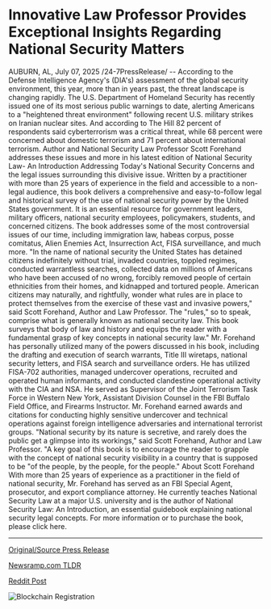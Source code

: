 # Innovative Law Professor Provides Exceptional Insights Regarding National Security Matters

AUBURN, AL, July 07, 2025 /24-7PressRelease/ -- According to the Defense Intelligence Agency's (DIA's) assessment of the global security environment, this year, more than in years past, the threat landscape is changing rapidly. The U.S. Department of Homeland Security has recently issued one of its most serious public warnings to date, alerting Americans to a "heightened threat environment" following recent U.S. military strikes on Iranian nuclear sites. And according to The Hill 82 percent of respondents said cyberterrorism was a critical threat, while 68 percent were concerned about domestic terrorism and 71 percent about international terrorism. Author and National Security Law Professor Scott Forehand addresses these issues and more in his latest edition of National Security Law- An Introduction Addressing Today's National Security Concerns and the legal issues surrounding this divisive issue. Written by a practitioner with more than 25 years of experience in the field and accessible to a non-legal audience, this book delivers a comprehensive and easy-to-follow legal and historical survey of the use of national security power by the United States government. It is an essential resource for government leaders, military officers, national security employees, policymakers, students, and concerned citizens. The book addresses some of the most controversial issues of our time, including immigration law, habeas corpus, posse comitatus, Alien Enemies Act, Insurrection Act, FISA surveillance, and much more.  "In the name of national security the United States has detained citizens indefinitely without trial, invaded countries, toppled regimes, conducted warrantless searches, collected data on millions of Americans who have been accused of no wrong, forcibly removed people of certain ethnicities from their homes, and kidnapped and tortured people. American citizens may naturally, and rightfully, wonder what rules are in place to protect themselves from the exercise of these vast and invasive powers," said Scott Forehand, Author and Law Professor. The "rules," so to speak, comprise what is generally known as national security law. This book surveys that body of law and history and equips the reader with a fundamental grasp of key concepts in national security law."  Mr. Forehand has personally utilized many of the powers discussed in his book, including the drafting and execution of search warrants, Title III wiretaps, national security letters, and FISA search and surveillance orders. He has utilized FISA-702 authorities, managed undercover operations, recruited and operated human informants, and conducted clandestine operational activity with the CIA and NSA. He served as Supervisor of the Joint Terrorism Task Force in Western New York, Assistant Division Counsel in the FBI Buffalo Field Office, and Firearms Instructor. Mr. Forehand earned awards and citations for conducting highly sensitive undercover and technical operations against foreign intelligence adversaries and international terrorist groups.  "National security by its nature is secretive, and rarely does the public get a glimpse into its workings," said Scott Forehand, Author and Law Professor. "A key goal of this book is to encourage the reader to grapple with the concept of national security visibility in a country that is supposed to be "of the people, by the people, for the people."  About Scott Forehand With more than 25 years of experience as a practitioner in the field of national security, Mr. Forehand has served as an FBI Special Agent, prosecutor, and export compliance attorney. He currently teaches National Security Law at a major U.S. university and is the author of National Security Law: An Introduction, an essential guidebook explaining national security legal concepts. For more information or to purchase the book, please click here. 

---

[Original/Source Press Release](https://www.24-7pressrelease.com/press-release/524592/innovative-law-professor-provides-exceptional-insights-regarding-national-security-matters)
                    

[Newsramp.com TLDR](https://newsramp.com/curated-news/national-security-law-expert-sheds-light-on-u-s-security-challenges/d097809c7f9bc370a77f3ff7035c1319) 

 



[Reddit Post](https://www.reddit.com/r/BookNews/comments/1ltnt2z/national_security_law_expert_sheds_light_on_us/) 



![Blockchain Registration](https://cdn.newsramp.app/24-7PressRelease/qrcode/257/7/coolA5sy.webp)
